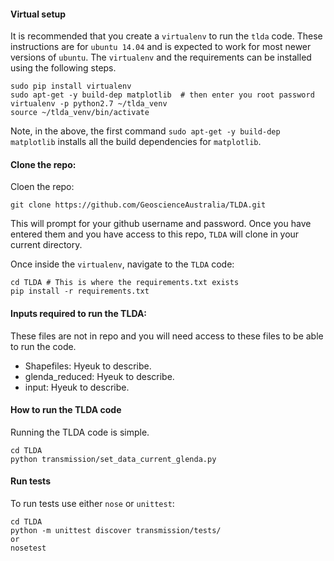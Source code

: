 #### Virtual setup
It is recommended that you create a `virtualenv` to run the `tlda` code. These instructions are for `ubuntu 14.04` and is expected to work for most newer versions of `ubuntu`. The `virtualenv` and the requirements can be installed using the following steps.

    sudo pip install virtualenv
    sudo apt-get -y build-dep matplotlib  # then enter you root password
    virtualenv -p python2.7 ~/tlda_venv
    source ~/tlda_venv/bin/activate

Note, in the above, the first command `sudo apt-get -y build-dep matplotlib` installs all the build dependencies for `matplotlib`.

#### Clone the repo:

Cloen the repo:    

    git clone https://github.com/GeoscienceAustralia/TLDA.git
    
This will prompt for your github username and password. Once you have entered them and you have access to this repo, `TLDA` will clone in your current directory. 

Once inside the `virtualenv`, navigate to the `TLDA` code:
    
    cd TLDA # This is where the requirements.txt exists
    pip install -r requirements.txt

#### Inputs required to run the TLDA:
These files are not in repo and you will need access to these files to be able to run the code.

* Shapefiles: Hyeuk to describe.
* glenda_reduced: Hyeuk to describe.
* input: Hyeuk to describe.


#### How to run the TLDA code

Running the TLDA code is simple.
    
    cd TLDA
    python transmission/set_data_current_glenda.py 

#### Run tests
To run tests use either `nose` or `unittest`:
    
    cd TLDA
    python -m unittest discover transmission/tests/
    or
    nosetest
